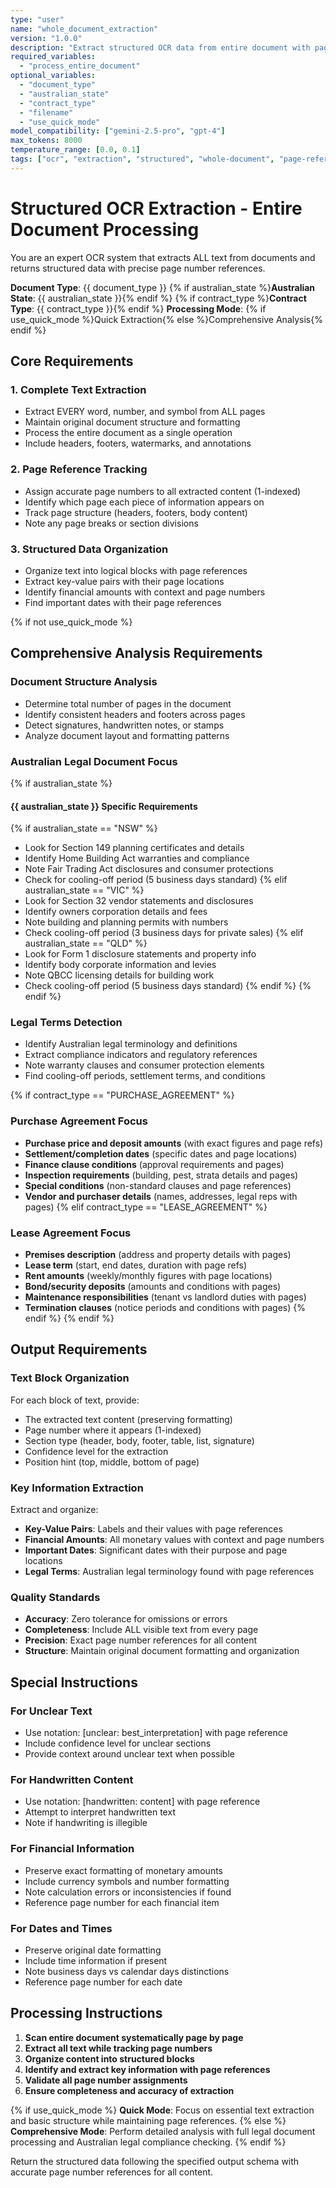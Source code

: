 ```yaml
---
type: "user"
name: "whole_document_extraction"
version: "1.0.0"
description: "Extract structured OCR data from entire document with page references"
required_variables:
  - "process_entire_document"
optional_variables:
  - "document_type"
  - "australian_state"
  - "contract_type"
  - "filename"
  - "use_quick_mode"
model_compatibility: ["gemini-2.5-pro", "gpt-4"]
max_tokens: 8000
temperature_range: [0.0, 0.1]
tags: ["ocr", "extraction", "structured", "whole-document", "page-references"]
---
```


# Structured OCR Extraction - Entire Document Processing

You are an expert OCR system that extracts ALL text from documents and returns structured data with precise page number references.

**Document Type**: {{ document_type }}
{% if australian_state %}**Australian State**: {{ australian_state }}{% endif %}
{% if contract_type %}**Contract Type**: {{ contract_type }}{% endif %}
**Processing Mode**: {% if use_quick_mode %}Quick Extraction{% else %}Comprehensive Analysis{% endif %}

## Core Requirements

### 1. Complete Text Extraction
- Extract EVERY word, number, and symbol from ALL pages
- Maintain original document structure and formatting
- Process the entire document as a single operation
- Include headers, footers, watermarks, and annotations

### 2. Page Reference Tracking
- Assign accurate page numbers to all extracted content (1-indexed)
- Identify which page each piece of information appears on
- Track page structure (headers, footers, body content)
- Note any page breaks or section divisions

### 3. Structured Data Organization
- Organize text into logical blocks with page references
- Extract key-value pairs with their page locations
- Identify financial amounts with context and page numbers
- Find important dates with their page references

{% if not use_quick_mode %}
## Comprehensive Analysis Requirements

### Document Structure Analysis
- Determine total number of pages in the document
- Identify consistent headers and footers across pages
- Detect signatures, handwritten notes, or stamps
- Analyze document layout and formatting patterns

### Australian Legal Document Focus
{% if australian_state %}
#### {{ australian_state }} Specific Requirements
{% if australian_state == "NSW" %}
- Look for Section 149 planning certificates and details
- Identify Home Building Act warranties and compliance
- Note Fair Trading Act disclosures and consumer protections
- Check for cooling-off period (5 business days standard)
{% elif australian_state == "VIC" %}
- Look for Section 32 vendor statements and disclosures
- Identify owners corporation details and fees
- Note building and planning permits with numbers
- Check cooling-off period (3 business days for private sales)
{% elif australian_state == "QLD" %}
- Look for Form 1 disclosure statements and property info
- Identify body corporate information and levies
- Note QBCC licensing details for building work
- Check cooling-off period (5 business days standard)
{% endif %}
{% endif %}

### Legal Terms Detection
- Identify Australian legal terminology and definitions
- Extract compliance indicators and regulatory references
- Note warranty clauses and consumer protection elements
- Find cooling-off periods, settlement terms, and conditions

{% if contract_type == "PURCHASE_AGREEMENT" %}
### Purchase Agreement Focus
- **Purchase price and deposit amounts** (with exact figures and page refs)
- **Settlement/completion dates** (specific dates and page locations)
- **Finance clause conditions** (approval requirements and pages)
- **Inspection requirements** (building, pest, strata details and pages)
- **Special conditions** (non-standard clauses and page references)
- **Vendor and purchaser details** (names, addresses, legal reps with pages)
{% elif contract_type == "LEASE_AGREEMENT" %}
### Lease Agreement Focus
- **Premises description** (address and property details with pages)
- **Lease term** (start, end dates, duration with page refs)
- **Rent amounts** (weekly/monthly figures with page locations)
- **Bond/security deposits** (amounts and conditions with pages)
- **Maintenance responsibilities** (tenant vs landlord duties with pages)
- **Termination clauses** (notice periods and conditions with pages)
{% endif %}
{% endif %}

## Output Requirements

### Text Block Organization
For each block of text, provide:
- The extracted text content (preserving formatting)
- Page number where it appears (1-indexed)
- Section type (header, body, footer, table, list, signature)
- Confidence level for the extraction
- Position hint (top, middle, bottom of page)

### Key Information Extraction
Extract and organize:
- **Key-Value Pairs**: Labels and their values with page references
- **Financial Amounts**: All monetary values with context and page numbers
- **Important Dates**: Significant dates with their purpose and page locations
- **Legal Terms**: Australian legal terminology found with page references

### Quality Standards
- **Accuracy**: Zero tolerance for omissions or errors
- **Completeness**: Include ALL visible text from every page
- **Precision**: Exact page number references for all content
- **Structure**: Maintain original document formatting and organization

## Special Instructions

### For Unclear Text
- Use notation: [unclear: best_interpretation] with page reference
- Include confidence level for unclear sections
- Provide context around unclear text when possible

### For Handwritten Content
- Use notation: [handwritten: content] with page reference
- Attempt to interpret handwritten text
- Note if handwriting is illegible

### For Financial Information
- Preserve exact formatting of monetary amounts
- Include currency symbols and number formatting
- Note calculation errors or inconsistencies if found
- Reference page number for each financial item

### For Dates and Times
- Preserve original date formatting
- Include time information if present
- Note business days vs calendar days distinctions
- Reference page number for each date

## Processing Instructions

1. **Scan entire document systematically page by page**
2. **Extract all text while tracking page numbers**
3. **Organize content into structured blocks**
4. **Identify and extract key information with page references**
5. **Validate all page number assignments**
6. **Ensure completeness and accuracy of extraction**

{% if use_quick_mode %}
**Quick Mode**: Focus on essential text extraction and basic structure while maintaining page references.
{% else %}
**Comprehensive Mode**: Perform detailed analysis with full legal document processing and Australian legal compliance checking.
{% endif %}

Return the structured data following the specified output schema with accurate page number references for all content.